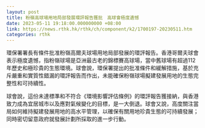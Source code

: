 ```yaml
---
layout: post
title: 粉嶺高球場用地局部發展環評報告獲批　高球會極度遺憾
date: 2023-05-11 19:18:00.000000000 +08:00
link: https://news.rthk.hk/rthk/ch/component/k2/1700197-20230511.htm
categories: rthk
---
```


環保署署長有條件批准粉嶺高爾夫球場用地局部發展的環評報告。香港哥爾夫球會表示極度遺憾，指粉嶺球場是亞洲最古老的錦標賽高球場，當中舊球場有超過112年歷史和極珍貴的生態環境。球會說，環保署提出的批准條件和緩解措施，基於充斥嚴重和實質性錯漏的環評報告而作出，未能確保粉嶺球場擬建發展用地的生態完整性和可持續性。

球會說，這份未達標準和不符合《環境影響評估條例》的環評報告獲接納，與香港致力成為宜居城市以及應對氣候變化的目標，是一大倒退。球會又說，高度關注當局如何維持擬建發展用地的高水平管理，以確保有關用地珍貴生態的可持續發展；同時密切留意政府就發展計劃所採取的進一步行動。
